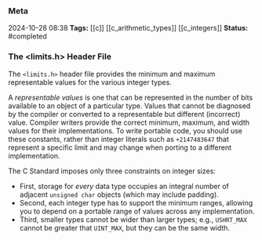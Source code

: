 ### Meta
2024-10-28 08:38
**Tags:** [[c]] [[c_arithmetic_types]] [[c_integers]]
**Status:** #completed 

### The <limits.h> Header File
The `<limits.h>` header file provides the minimum and maximum representable values for the various integer types.

A *representable values* is one that can be represented in the number of bits available to an object of a particular type. Values that cannot be diagnosed by the compiler or converted to a representable but different (incorrect) value. Compiler writers provide the correct minimum, maximum, and width values for their implementations. To write portable code, you should use these constants, rather than integer literals such as `+2147483647` that represent a specific limit and may change when porting to a different implementation.

The C Standard imposes only three constraints on integer sizes:
- First, storage for *every* data type occupies an integral number of adjacent `unsigned char` objects (which may include padding).
- Second, each integer type has to support the minimum ranges, allowing you to depend on a portable range of values across any implementation.
- Third, smaller types cannot be wider than larger types; e.g., `USHRT_MAX` cannot be greater that `UINT_MAX`, but they can be the same width.